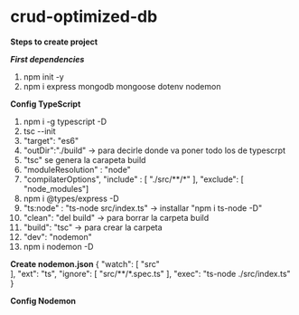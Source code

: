 # crud-optimized-db

**Steps to create project**

**_First dependencies_**
1. npm init -y
2. npm i express mongodb mongoose dotenv nodemon


**Config TypeScript**
1. npm i -g typescript -D
2. tsc --init
3. "target": "es6"
4. "outDir":"./build"   -> para decirle donde va  poner todo los de typescrpt
5. "tsc" se genera la carapeta build
6. "moduleResolution" : "node"
7. "compilaterOptions", "include" : [ "./src/**/*" ], "exclude": [ "node_modules"]
8. npm i @types/express -D
9. "ts:node" : "ts-node src/index.ts" -> installar "npm i ts-node -D"
10. "clean": "del build" -> para borrar la carpeta build
11. "build": "tsc" -> para crear la carpeta
12. "dev": "nodemon"
13. npm i nodemon -D

**Create nodemon.json**
{
	"watch": [
		"src"	
	],
	"ext": "ts",
	"ignore": [
		"src/**/*.spec.ts"
	],
	"exec": "ts-node ./src/index.ts"
}





**Config Nodemon**



